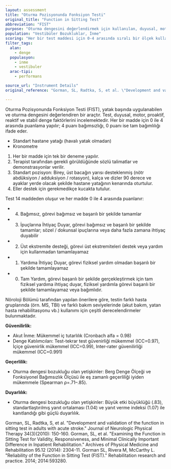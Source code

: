 ```yaml
---
layout: assessment
title: "Oturma Pozisyonunda Fonksiyon Testi"
original_title: "Function in Sitting Test"
abbreviation: "FIST"
purpose: "Oturma dengesini değerlendirmek için kullanılan, duyusal, motor, proaktif, reaktif ve stabil denge faktörlerini inceleyen bir testtir."
population: "Vestibüler Bozukluklar, İnme"
scoring: "Her bir test maddesi için 0-4 arasında sıralı bir ölçek kullanılır. 4 bağımsızlığı, 0 ise tam bağımlılığı ifade eder."
filter_tags:
  alan:
    - denge
  populasyon:
    - inme
    - vestibuler
  arac-tipi:
    - performans

source_url: "Instrument Details"
original_reference: "Gorman, SL, Radtka, S, et al. \"Development and validation of the function in sitting test in adults with acute stroke.\" Journal of Neurologic Physical Therapy 34(3)(2010): 150-160."

---
```



Oturma Pozisyonunda Fonksiyon Testi (FIST), yatak başında uygulanabilen ve oturma dengesini değerlendiren bir araçtır. Test, duyusal, motor, proaktif, reaktif ve stabil denge faktörlerini incelemektedir. Her bir madde için 0 ile 4 arasında puanlama yapılır; 4 puanı bağımsızlığı, 0 puanı ise tam bağımlılığı ifade eder.


*   Standart hastane yatağı (havalı yatak olmadan)
*   Kronometre


1.  Her bir madde için tek bir deneme yapılır.
2.  Terapist tarafından gerekli görüldüğünde sözlü talimatlar ve demonstrasyonlar verilir.
3.  Standart pozisyon: Birey, üst bacağın yarısı desteklenmiş (nötr abdüksiyon / adduksiyon / rotasyon), kalça ve dizler 90 derece ve ayaklar yerde olacak şekilde hastane yatağının kenarında oturtulur.
4.  Eller destek için gerekmedikçe kucakta tutulur.


Test 14 maddeden oluşur ve her madde 0 ile 4 arasında puanlanır:

*   4) Bağımsız, görevi bağımsız ve başarılı bir şekilde tamamlar
*   3) İpuçlarına İhtiyaç Duyar, görevi bağımsız ve başarılı bir şekilde tamamlar; sözel / dokunsal ipuçlarına veya daha fazla zamana ihtiyaç duyabilir
*   2) Üst ekstremite desteği, görevi üst ekstremiteleri destek veya yardım için kullanmadan tamamlayamaz
*   1) Yardıma İhtiyaç Duyar, görevi fiziksel yardım olmadan başarılı bir şekilde tamamlayamaz
*   0) Tam Yardım, görevi başarılı bir şekilde gerçekleştirmek için tam fiziksel yardıma ihtiyaç duyar, fiziksel yardımla görevi başarılı bir şekilde tamamlayamaz veya bağımlıdır.


Nöroloji Bölümü tarafından yapılan önerilere göre, testin farklı hasta gruplarında (örn. MS, TBI) ve farklı bakım seviyelerinde (akut bakım, yatan hasta rehabilitasyonu vb.) kullanımı için çeşitli derecelendirmeler bulunmaktadır.


**Güvenilirlik:**

*   Akut İnme: Mükemmel iç tutarlılık (Cronbach alfa = 0.98)
*   Denge Katılımcıları: Test-tekrar test güvenirliği mükemmel (ICC=0.97), İçiçe güvenirlik mükemmel (ICC=0.99), Inter-rater güvenilirliği mükemmel (ICC=0.991)

**Geçerlilik:**

*   Oturma dengesi bozukluğu olan yetişkinler: Berg Denge Ölçeği ve Fonksiyonel Bağımsızlık Ölçüsü ile eş zamanlı geçerliliği iyiden mükemmele (Spearman ρ=.71–.85).

**Duyarlılık:**

*   Oturma dengesi bozukluğu olan yetişkinler: Büyük etki büyüklüğü (.83), standartlaştırılmış yanıt ortalaması (1.04) ve yanıt verme indeksi (1.07) ile kanıtlandığı gibi güçlü duyarlılık.


Gorman, SL, Radtka, S, et al. "Development and validation of the function in sitting test in adults with acute stroke." Journal of Neurologic Physical Therapy 34(3)(2010): 150-160.
Gorman, SL, et al. "Examining the Function in Sitting Test for Validity, Responsiveness, and Minimal Clinically Important Difference in Inpatient Rehabilitation." Archives of Physical Medicine and Rehabilitation 95.12 (2014): 2304-11.
Gorman SL, Rivera M, McCarthy L. "Reliability of the Function in Sitting Test (FIST)." Rehabilitation research and practice. 2014; 2014:593280.
```
